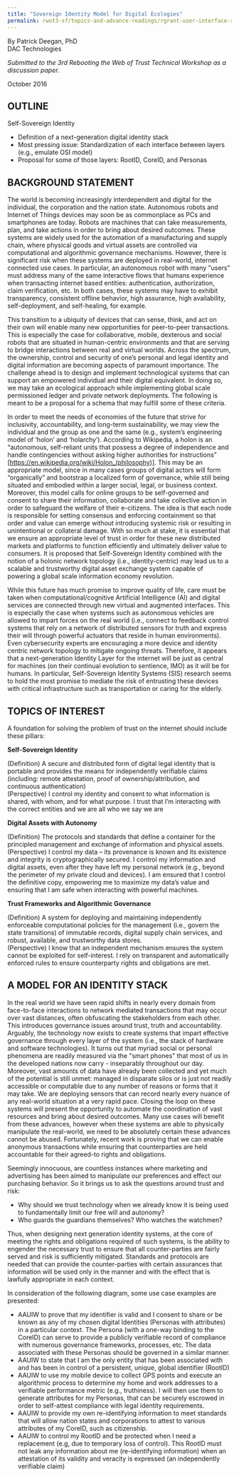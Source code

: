 ```yaml
---
title: "Sovereign Identity Model for Digital Ecologies"
permalink: rwot3-sf/topics-and-advance-readings/rgrant-user-interface-standards-rwot-fall2016/
--- 
```


By Patrick Deegan, PhD  
DAC Technologies

*Submitted to the 3rd Rebooting the Web of Trust Technical Workshop as a discussion paper.*

October 2016

## OUTLINE

Self-Sovereign Identity
* Definition of a next-generation digital identity stack 
* Most pressing issue: Standardization of each interface between layers (e.g., emulate OSI model)
* Proposal for some of those layers: RootID, CoreID, and Personas

## BACKGROUND STATEMENT

The world is becoming increasingly interdependent and digital for the individual, the corporation and the nation state.  Autonomous robots and Internet of Things devices may soon be as commonplace as PCs and smartphones are today.  Robots are machines that can take measurements, plan, and take actions in order to bring about desired outcomes. These systems are widely used for the automation of a manufacturing and supply chain, where physical goods and virtual assets are controlled via computational and algorithmic governance mechanisms.  However, there is significant risk when these systems are deployed in real-world, internet connected use cases.  In particular, an autonomous robot with many "users" must address many of the same interactive flows that humans experience when transacting internet based entities: authentication, authorization, claim verification, etc.  In both cases, these systems may have to exhibit transparency, consistent offline behavior, high assurance, high availability, self-deployment, and self-healing, for example.

This transition to a ubiquity of devices that can sense, think, and act on their own will enable many new opportunities for peer-to-peer transactions.  This is especially the case for collaborative, mobile, dexterous and social robots that are situated in human-centric environments and that are serving to bridge interactions between real and virtual worlds.  Across the spectrum, the ownership, control and security of one’s personal and legal identity and digital information are becoming aspects of paramount importance.  The challenge ahead is to design and implement technological systems that can support an empowered individual and their digital equivalent.  In doing so, we may take an ecological approach while implementing global scale permissioned ledger and private network deployments.  The following is meant to be a proposal for a schema that may fulfill some of these criteria.

In order to meet the needs of economies of the future that strive for inclusivity, accountability, and long-term sustainability, we may view the individual and the group as one and the same (e.g., system’s engineering model of ‘holon’ and ‘holarchy’).   According to Wikipedia, a holon is an “autonomous, self-reliant units that possess a degree of independence and handle contingencies without asking higher authorities for instructions” [https://en.wikipedia.org/wiki/Holon_(philosophy)]. This may be an appropriate model, since in many cases groups of digital actors will form “organically” and bootstrap a localized form of governance, while still being situated and embodied within a larger social, legal, or business context.  Moreover, this model calls for online groups to be self-governed and consent to share their information, collaborate and take collective action in order to safeguard the welfare of their e-citizens.  The idea is that each node is responsible for setting consensus and enforcing containment so that order and value can emerge without introducing systemic risk or resulting in unintentional or collateral damage.   With so much at stake, it is essential that we ensure an appropriate level of trust in order for these new distributed markets and platforms to function efficiently and ultimately deliver value to consumers.  It is proposed that Self-Sovereign Identity combined with the notion of a holonic network topology (i.e., identity-centric) may lead us to a scalable and trustworthy digital asset exchange system capable of powering a global scale information economy revolution.  

While this future has much promise to improve quality of life, care must be taken when computational/cognitive Artificial Intelligence (AI) and digital services are connected through new virtual and augmented interfaces.  This is especially the case when systems such as autonomous vehicles are allowed to impart forces on the real world (i.e., connect to feedback control systems that rely on a network of distributed sensors for truth and express their will through powerful actuators that reside in human environments).  Even cybersecurity experts are encouraging a more device and identity centric network topology to mitigate ongoing threats.  Therefore, it appears that a next-generation Identity Layer for the internet will be just as central for machines (on their continual evolution to sentience, IMO) as it will be for humans.  In particular, Self-Sovereign Identity Systems (SIS) research seems to hold the most promise to mediate the risk of entrusting these devices with critical infrastructure such as transportation or caring for the elderly.  

## TOPICS OF INTEREST

A foundation for solving the problem of trust on the internet should include these pillars:

**Self-Sovereign Identity**

(Definition) A secure and distributed form of digital legal identity that is portable and provides the means for independently verifiable claims (including: remote attestation, proof of ownership/attribution, and continuous authentication)  
(Perspective) I control my identity and consent to what information is shared, with whom, and for what purpose.  I trust that I’m interacting with the correct entities and we are all who we say we are

**Digital Assets with Autonomy**

(Definition) The protocols and standards that define a container for the principled management and exchange of information and physical assets.  
(Perspective) I control my data – its provenance is known and its existence and integrity is cryptographically secured.  I control my information and digital assets, even after they have left my personal network (e.g., beyond the perimeter of my private cloud and devices).   I am ensured that I control the definitive copy, empowering me to maximize my data’s value and ensuring that I am safe when interacting with powerful machines.

**Trust Frameworks and Algorithmic Governance**

(Definition) A system for deploying and maintaining independently enforceable computational policies for the management (i.e., govern the state transitions) of immutable records, digital supply chain services, and robust, available, and trustworthy data stores.  
(Perspective) I know that an independent mechanism ensures the system cannot be exploited for self-interest.  I rely on transparent and automatically enforced rules to ensure counterparty rights and obligations are met.

## A MODEL FOR AN IDENTITY STACK

In the real world we have seen rapid shifts in nearly every domain from face-to-face interactions to network mediated transactions that may occur over vast distances, often obfuscating the stakeholders from each other.  This introduces governance issues around trust, truth and accountability.  Arguably, the technology now exists to create systems that impart effective governance through every layer of the system (i.e., the stack of hardware and software technologies).  It turns out that myriad social or personal phenomena are readily measured via the "smart phones" that most of us in the developed nations now carry - inseparably throughout our day.  Moreover, vast amounts of data have already been collected and yet much of the potential is still unmet: managed in disparate silos or is just not readily accessible or computable due to any number of reasons or forms that it may take.  We are deploying sensors that can record nearly every nuance of any real-world situation at a very rapid pace.  Closing the loop on these systems will present the opportunity to automate the coordination of vast resources and bring about desired outcomes.  Many use cases will benefit from these advances, however when these systems are able to physically manipulate the real-world, we need to be absolutely certain these advances cannot be abused.  Fortunately, recent work is proving that we can enable anonymous transactions while ensuring that counterparties are held accountable for their agreed-to rights and obligations.  

Seemingly innocuous, are countless instances where marketing and advertising has been aimed to manipulate our preferences and effect our purchasing behavior.  So it brings us to ask the questions around trust and risk:
*  Why should we trust technology when we already know it is being used to fundamentally limit our free will and autonomy?
*  Who guards the guardians themselves? Who watches the watchmen?

Thus, when designing next generation identity systems, at the core of meeting the rights and obligations required of such systems, is the ability to engender the necessary trust to ensure that all counter-parties are fairly served and risk is sufficiently mitigated.  Standards and protocols are needed that can provide the counter-parties with certain assurances that information will be used only in the manner and with the effect that is lawfully appropriate in each context.

In consideration of the following diagram, some use case examples are presented:

*  AAUIW to prove that my identifier is valid and I consent to share or be known as any of my chosen digital Identities (Personas with attributes) in a particular context. The Persona (with a one-way binding to the CoreID) can serve to provide a publicly verifiable record of compliance with numerous governance frameworks, processes, etc.  The data associated with these Personas should be governed in a similar manner.
*  AAUIW to state that I am the only entity that has been associated with and has been in control of a persistent, unique, global identifier (RootID)
*  AAUIW to use my mobile device to collect GPS points and execute an algorithmic process to determine my home and work addresses to a verifiable performance metric (e.g., truthiness).  I will then use them to generate attributes for my Personas, that can be securely escrowed in order to self-attest compliance with legal identity requirements.
*  AAUIW to provide my own re-identifying information to meet standards that will allow nation states and corporations to attest to various attributes of my CoreID, such as citizenship.
*  AAUIW to control my RootID and be protected when I need a replacement (e.g, due to temporary loss of control).  This RootID must not leak any information about me (re-identifying information) when an attestation of its validity and veracity is expressed (an independently verifiable claim) 
